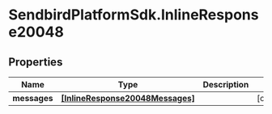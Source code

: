 # SendbirdPlatformSdk.InlineResponse20048

## Properties

Name | Type | Description | Notes
------------ | ------------- | ------------- | -------------
**messages** | [**[InlineResponse20048Messages]**](InlineResponse20048Messages.md) |  | [optional] 


